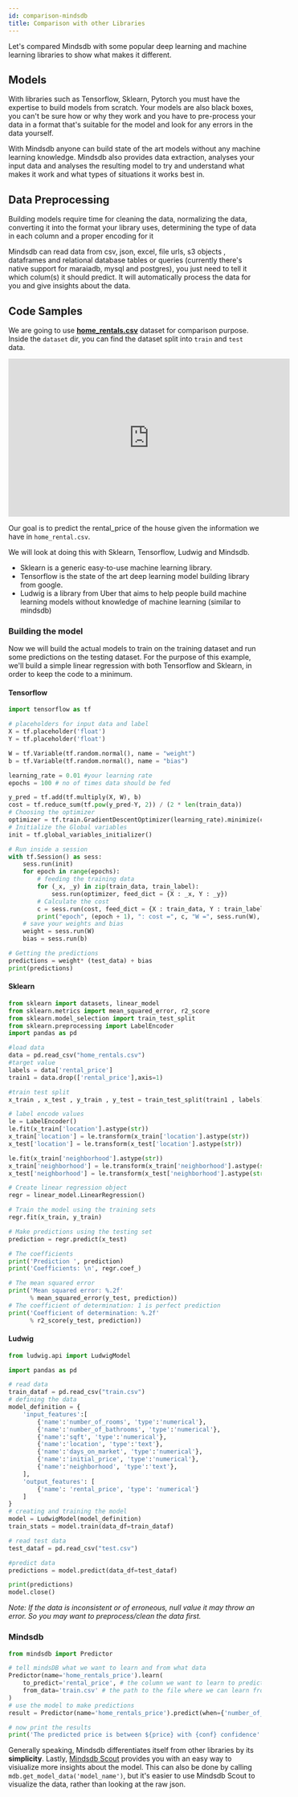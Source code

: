```yaml
---
id: comparison-mindsdb
title: Comparison with other Libraries
---
```


Let's compared Mindsdb with some popular deep learning and machine learning libraries to show what makes it different.

## Models

With libraries such as Tensorflow, Sklearn, Pytorch you must have the expertise to build models from scratch. Your models are also black boxes, you can't be sure how or why they work and you have to pre-process your data in a format that's suitable for the model and look for any errors in the data yourself.

With Mindsdb anyone can build state of the art models without any machine learning knowledge. Mindsdb also provides data extraction, analyses your input data and analyses the resulting model to try and understand what makes it work and what types of situations it works best in.

## Data Preprocessing

Building models require time for cleaning the data, normalizing the data, converting it into the format your library uses, determining the type of data in each column and a proper encoding for it

Mindsdb can read data from csv, json, excel, file urls, s3 objects , dataframes and relational database tables or queries (currently there's native support for maraiadb, mysql and postgres), you just need to tell it which colum(s) it should predict. It will automatically process the data for you and give insights about the data.


## Code Samples

We are going to use **[home_rentals.csv](https://github.com/mindsdb/mindsdb-examples/tree/master/benchmarks/home_rentals)** dataset for comparison purpose. Inside the `dataset` dir, you can find the dataset split into `train` and `test` data.

<iframe width="560" height="315" src="https://www.youtube.com/embed/tLaLfaIJf-Y" frameborder="0" allow="accelerometer; autoplay; encrypted-media; gyroscope; picture-in-picture" allowfullscreen></iframe>

Our goal is to predict the rental_price of the house given the information we have in `home_rental.csv`.

We will look at doing this with Sklearn, Tensorflow, Ludwig and Mindsdb.

* Sklearn is a generic easy-to-use machine learning library.
* Tensorflow is the state of the art deep learning model building library from google.
* Ludwig is a library from Uber that aims to help people build machine learning models without knowledge of machine learning (similar to mindsdb)

### Building the model

Now we will build the actual models to train on the training dataset and run some predictions on the testing dataset. For the purpose of this example, we'll build a simple linear regression with both Tensorflow and Sklearn, in order to keep the code to a minimum.

#### Tensorflow

```python
import tensorflow as tf

# placeholders for input data and label
X = tf.placeholder('float')
Y = tf.placeholder('float')

W = tf.Variable(tf.random.normal(), name = "weight")
b = tf.Variable(tf.random.normal(), name = "bias")

learning_rate = 0.01 #your learning rate
epochs = 100 # no of times data should be fed

y_pred = tf.add(tf.multiply(X, W), b)
cost = tf.reduce_sum(tf.pow(y_pred-Y, 2)) / (2 * len(train_data))
# Choosing the optimizer
optimizer = tf.train.GradientDescentOptimizer(learning_rate).minimize(cost)
# Initialize the Global variables
init = tf.global_variables_initializer()

# Run inside a session
with tf.Session() as sess:
    sess.run(init)
    for epoch in range(epochs):
        # feeding the training data
        for (_x, _y) in zip(train_data, train_label):
            sess.run(optimizer, feed_dict = {X : _x, Y : _y})
        # Calculate the cost
        c = sess.run(cost, feed_dict = {X : train_data, Y : train_label})
        print("epoch", (epoch + 1), ": cost =", c, "W =", sess.run(W), "b =", sess.run(b))
    # save your weights and bias
    weight = sess.run(W)
    bias = sess.run(b)

# Getting the predictions
predictions = weight* (test_data) + bias
print(predictions)
```

#### Sklearn

```python
from sklearn import datasets, linear_model
from sklearn.metrics import mean_squared_error, r2_score
from sklearn.model_selection import train_test_split
from sklearn.preprocessing import LabelEncoder
import pandas as pd

#load data
data = pd.read_csv("home_rentals.csv")
#target value
labels = data['rental_price']
train1 = data.drop(['rental_price'],axis=1)

#train test split
x_train , x_test , y_train , y_test = train_test_split(train1 , labels)

# label encode values
le = LabelEncoder()
le.fit(x_train['location'].astype(str))
x_train['location'] = le.transform(x_train['location'].astype(str))
x_test['location'] = le.transform(x_test['location'].astype(str))

le.fit(x_train['neighborhood'].astype(str))
x_train['neighborhood'] = le.transform(x_train['neighborhood'].astype(str))
x_test['neighborhood'] = le.transform(x_test['neighborhood'].astype(str))

# Create linear regression object
regr = linear_model.LinearRegression()

# Train the model using the training sets
regr.fit(x_train, y_train)

# Make predictions using the testing set
prediction = regr.predict(x_test)

# The coefficients
print('Prediction ', prediction)
print('Coefficients: \n', regr.coef_)

# The mean squared error
print('Mean squared error: %.2f'
      % mean_squared_error(y_test, prediction))
# The coefficient of determination: 1 is perfect prediction
print('Coefficient of determination: %.2f'
      % r2_score(y_test, prediction))
```

#### Ludwig

```python
from ludwig.api import LudwigModel

import pandas as pd

# read data
train_dataf = pd.read_csv("train.csv") 
# defining the data
model_definition = {
    'input_features':[
        {'name':'number_of_rooms', 'type':'numerical'},
        {'name':'number_of_bathrooms', 'type':'numerical'},
        {'name':'sqft', 'type':'numerical'},
        {'name':'location', 'type':'text'},
        {'name':'days_on_market', 'type':'numerical'},
        {'name':'initial_price', 'type':'numerical'},
        {'name':'neighborhood', 'type':'text'},
    ],
    'output_features': [
        {'name': 'rental_price', 'type': 'numerical'}
    ]
}
# creating and training the model
model = LudwigModel(model_definition)
train_stats = model.train(data_df=train_dataf)

# read test data
test_dataf = pd.read_csv("test.csv")

#predict data
predictions = model.predict(data_df=test_dataf)

print(predictions)
model.close()
```

*Note: If the data is inconsistent or of erroneous, null value it may throw an error. So you may want to  preprocess/clean  the data first.*

### Mindsdb

```python
from mindsdb import Predictor

# tell mindsDB what we want to learn and from what data
Predictor(name='home_rentals_price').learn(
    to_predict='rental_price', # the column we want to learn to predict given all the data in the file
    from_data='train.csv' # the path to the file where we can learn from, (note: can be url)
)
# use the model to make predictions
result = Predictor(name='home_rentals_price').predict(when={'number_of_rooms': 2, 'initial_price': 2000, 'number_of_bathrooms':1, 'sqft': 1190})

# now print the results
print('The predicted price is between ${price} with {conf} confidence'.format(price=result[0].explanation['rental_price']['confidence_interval'], conf=result[0].explanation['rental_price']['confidence']))
```

Generally speaking, Mindsdb differentiates itself from other libraries by its **simplicity**. Lastly, [Mindsdb Scout](https://www.mindsdb.com/product) provides you with an easy way to visiualize more insights about the model. This can also be done by calling `mdb.get_model_data('model_name')`, but it's easier to use Mindsdb Scout to visualize the data, rather than looking at the raw json.
